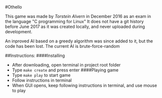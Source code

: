 #Othello

This game was made by *Torstein Alvern* in December 2016 as an exam in the language "C programming for Linux"
It does not have a git history before June 2017 as it was created locally, and never uploaded during development.

An inproved AI based on a greedy algorithm was since added to it, but the code has been lost. The current AI is brute-force-random


##Instructions:
####Installing
 * After downloading, open terminal in project root folder
 * Type ```make create``` and press enter
####Playing game
 * Type ```make play``` to start game
 * Follow instructions in terminal
 * When GUI opens, keep following instructions in terminal, and use mouse to play
 
 
 